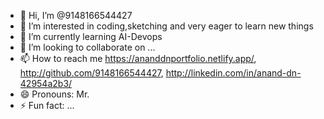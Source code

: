 - 👋 Hi, I’m @9148166544427
- 👀 I’m interested in coding,sketching and very eager to learn new things
- 🌱 I’m currently learning AI-Devops
- 💞️ I’m looking to collaborate on ...
- 📫 How to reach me https://ananddnportfolio.netlify.app/,   
http://github.com/9148166544427,
http://linkedin.com/in/anand-dn-42954a2b3/
- 😄 Pronouns: Mr.
- ⚡ Fun fact: ...

<!---
9148166544427/9148166544427 is a ✨ special ✨ repository because its `README.md` (this file) appears on your GitHub profile.
You can click the Preview link to take a look at your changes.
--->

